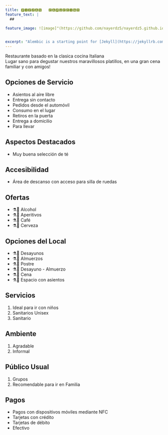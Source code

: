 ```yaml
---
title: 🅿🅸🆉🆉🅰🆂   🅲🅰🅿🆄🅲🅲🅸🅽🅾
feature_text: |
  ## 
 
feature_image: ![image]"(https://github.com/nayerdz5/nayerdz5.github.io/assets/125933918/b43eda77-ba28-4e4e-80d7-c140eb6deac1)"


excerpt: "Alembic is a starting point for [Jekyll](https://jekyllrb.com/) projects. Rather than starting from scratch, this boilerplate is designed to get the ball rolling immediately. Install it, configure it, tweak it, push it."
---
```


Restaurante basado en la clasica cocina Italiana                                                                                          
Lugar sano para degustar nuestros maravillosos platillos, en una gran cena familiar y con amigos!







## Opciones de Servicio

- Asientos al aire libre
- Entrega sin contacto
- Pedidos desde el automóvil
- Consumo en el lugar
- Retiros en la puerta
- Entrega a domicilio
- Para llevar


## Aspectos Destacados

- Muy buena selección de té


## Accesibilidad

- Área de descanso con acceso para silla de ruedas


## Ofertas

- ⚗️🍨 Alcohol
- ⚗️🌲 Aperitivos
- ⚗️💠 Café
- ⚗️🚀 Cerveza
 

## Opciones del Local

- ⚗️🍨 Desayunos
- ⚗️🌲 Almuerzos
- ⚗️💠 Postre
- ⚗️🚀 Desayuno - Almuerzo
- ⚗️🌲 Cena
- ⚗️💠 Espacio con asientos


## Servicios

1. Ideal para ir con niños
2. Sanitarios Unisex
3. Sanitario


## Ambiente

1. Agradable
2. Informal


## Público Usual

1. Grupos
2. Recomendable para ir en Familia


## Pagos

- Pagos con dispositivos móviles mediante NFC
- Tarjetas con crédito
- Tarjetas de débito
- Efectivo
